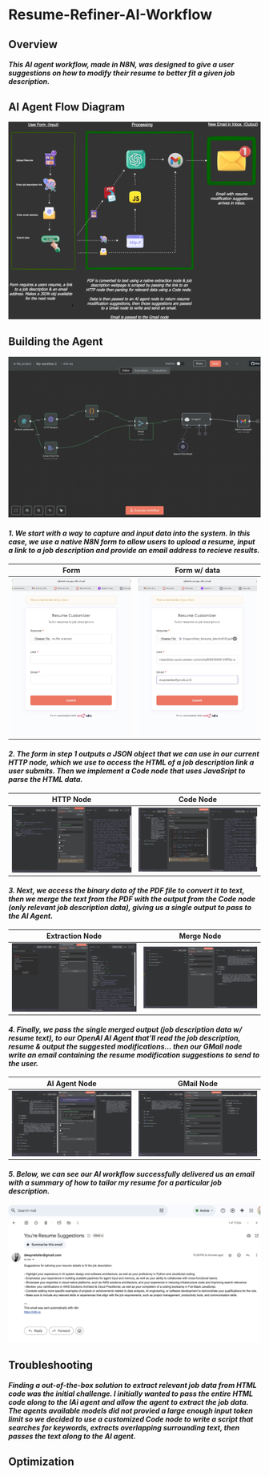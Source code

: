 # Resume-Refiner-AI-Workflow


## Overview

#### _This AI agent workflow, made in N8N, was designed to give a user suggestions on how to modify their resume to better fit a given job description._


## AI Agent Flow Diagram

![Diagram](https://github.com/djtoler/Resume-Refiner-AI-Workflow/blob/main/images/n8n_diagram01.png)


## Building the Agent

![Workflow](https://github.com/djtoler/Resume-Refiner-AI-Workflow/blob/main/images/workflow.png)

#### _1. We start with a way to capture and input data into the system. In this case, we use a native N8N form to allow users to upload a resume, input a link to a job description and provide an email address to recieve results._

| Form | Form w/ data |
|---|---|
| ![Alt text for Image 1](https://github.com/djtoler/Resume-Refiner-AI-Workflow/blob/main/images/form2.jpeg) | ![Alt text for Image 2](https://github.com/djtoler/Resume-Refiner-AI-Workflow/blob/main/images/form1.jpeg) |

#### _2. The form in step 1 outputs a JSON object that we can use in our current HTTP node, which we use to access the HTML of a job description link a user submits. Then we implement a Code node that uses JavaSript to parse the HTML data._

| HTTP Node | Code Node |
|---|---|
| ![Alt text for Image 1](https://github.com/djtoler/Resume-Refiner-AI-Workflow/blob/main/images/http_node.jpeg) | ![Alt text for Image 2](https://github.com/djtoler/Resume-Refiner-AI-Workflow/blob/main/images/code_node.jpeg) |

#### _3. Next, we access the binary data of the PDF file to convert it to text, then we merge the text from the PDF with the output from the Code node (only relevant job description data), giving us a single output to pass to the AI Agent._

| Extraction Node | Merge Node |
|---|---|
| ![Alt text for Image 1](https://github.com/djtoler/Resume-Refiner-AI-Workflow/blob/main/images/extraction_node.jpeg) | ![Alt text for Image 2](https://github.com/djtoler/Resume-Refiner-AI-Workflow/blob/main/images/merge_node.jpeg) |

#### _4. Finally, we pass the single merged output (job description data w/ resume text), to our OpenAI AI Agent that'll read the job description, resume & output the suggested modifications... then our GMail node write an email containing the resume modification suggestions to send to the user._

| AI Agent Node | GMail Node |
|---|---|
| ![Alt text for Image 1](https://github.com/djtoler/Resume-Refiner-AI-Workflow/blob/main/images/ai_node.jpeg) | ![Alt text for Image 2](https://github.com/djtoler/Resume-Refiner-AI-Workflow/blob/main/images/email_node.jpeg) |

#### _5. Below, we can see our AI workflow successfully delivered us an email with a summary of how to tailor my resume for a particular job description._

![Workflow](https://github.com/djtoler/Resume-Refiner-AI-Workflow/blob/main/images/email_inbox.jpeg)

## Troubleshooting

#### _Finding a out-of-the-box solution to extract relevant job data from HTML code was the initial challenge. I initially wanted to pass the entire HTML code along to the lAi agent and allow the agent to extract the job data. The agents available models did not provied a large enough input token limit so we decided to use a customized Code node to write a script that searches for keywords, extracts overlapping surrounding text, then passes the text along to the AI agent._


## Optimization

